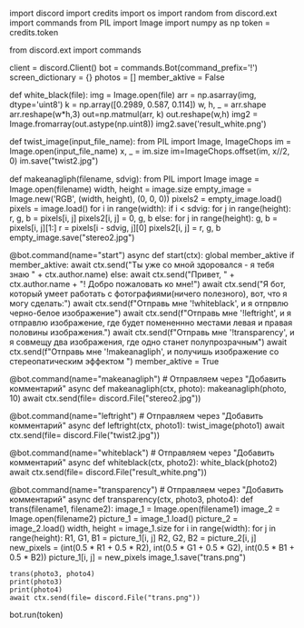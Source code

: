 
import discord
import credits
import os
import random
from discord.ext import commands
from PIL import Image
import numpy as np
token = credits.token
 
from discord.ext import commands

client = discord.Client()
bot = commands.Bot(command_prefix='!')
screen_dictionary = {}
photos = []
member_aktive = False


def white_black(file):
    img = Image.open(file)
    arr = np.asarray(img, dtype='uint8')
    k = np.array([0.2989, 0.587, 0.114])
    w, h, _ = arr.shape
    arr.reshape(w*h,3)
    out=np.matmul(arr, k)
    out.reshape(w,h)
    img2 = Image.fromarray(out.astype(np.uint8))
    img2.save('result_white.png')

def twist_image(input_file_name):
    from PIL import Image, ImageChops
    im = Image.open(input_file_name)
    x, _ = im.size
    im=ImageChops.offset(im, x//2, 0)
    im.save("twist2.jpg")
    
def makeanagliph(ﬁlename, sdvig):
    from PIL import Image
    image = Image.open(filename)
    width, height = image.size
    empty_image = Image.new('RGB', (width, height), (0, 0, 0))
    pixels2 = empty_image.load()
    pixels = image.load()
    for i in range(width):
        if i < sdvig:
            for j in range(height):
                r, g, b = pixels[i, j]
                pixels2[i, j] = 0, g, b
        else:
            for j in range(height):
                g, b = pixels[i, j][1:]
                r = pixels[i - sdvig, j][0]
                pixels2[i, j] = r, g, b
    empty_image.save("stereo2.jpg")


@bot.command(name="start")
async def start(ctx):
    global member_aktive 
    if member_aktive:
        await ctx.send("Ты уже со мной здоровался - я тебя знаю " + ctx.author.name)
    else:
        await ctx.send("Привет, " + ctx.author.name + "! Добро пожаловать ко мне!")
        await ctx.send("Я бот, который умеет работать с фотографиями(ничего полезного), вот, что я могу сделать:")
        await ctx.send(f"Отправь мне '!whiteblack', и я отпрвлю черно-белое изображение")
        await ctx.send(f"Отправь мне '!leftright', и я отправлю изображение, где будет помененнно местами левая и правая половины изображения.")
        await ctx.send(f"Отправь мне '!transparency', и я совмещу два изображения,  где одно станет полупрозрачным")
        await ctx.send(f"Отправь мне '!makeanagliph', и получишь изображение со стереопатическим эффектом ")
        member_aktive = True
        
@bot.command(name="makeanagliph")  # Отправляем через "Добавить комментарий"
async def makeanagliph(ctx, photo):
    makeanagliph(photo, 10)
    await ctx.send(file= discord.File("stereo2.jpg"))

@bot.command(name="leftright")  # Отправляем через "Добавить комментарий"
async def leftright(ctx, photo1):
    twist_image(photo1)
    await ctx.send(file= discord.File("twist2.jpg"))
    
@bot.command(name="whiteblack")  # Отправляем через "Добавить комментарий"
async def whiteblack(ctx, photo2):
    white_black(photo2)
    await ctx.send(file= discord.File("result_white.png"))

@bot.command(name="transparency")  # Отправляем через "Добавить комментарий"
async def transparency(ctx, photo3, photo4):
    def trans(filename1, filename2):
        image_1 = Image.open(filename1)
        image_2 = Image.open(filename2)
        picture_1 = image_1.load()
        picture_2 = image_2.load()
        width, height = image_1.size
        for i in range(width):
            for j in range(height):
                R1, G1, B1 = picture_1[i, j]
                R2, G2, B2 = picture_2[i, j]
                new_pixels = (int(0.5 * R1 + 0.5 * R2),
                              int(0.5 * G1 + 0.5 * G2),
                              int(0.5 * B1 + 0.5 * B2))
                picture_1[i, j] = new_pixels
        image_1.save("trans.png")

    trans(photo3, photo4)
    print(photo3)
    print(photo4)
    await ctx.send(file= discord.File("trans.png"))
    
bot.run(token)
